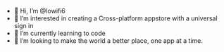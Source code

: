- 👋 Hi, I’m @Iowifi6
- 👀 I’m interested in creating a Cross-platform appstore with a universal sign in
- 🌱 I’m currently learning to code
- 💞️ I’m looking to make the world a better place, one app at a time.

<!---
Iowifi6/Iowifi6 is a ✨ special ✨ repository because its `README.md` (this file) appears on your GitHub profile.
You can click the Preview link to take a look at your changes.
--->
